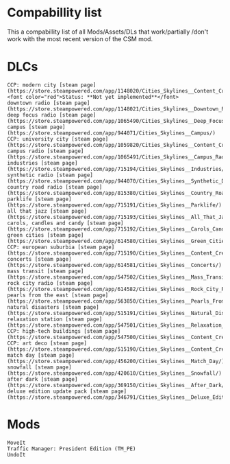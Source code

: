 # Compabillity list
This a compabillity list of all Mods/Assets/DLs that work/partially /don't work with the most recent version of the CSM mod.

# DLCs
    CCP: modern city [steam page](https://store.steampowered.com/app/1148020/Cities_Skylines__Content_Creator_Pack_Modern_City_Center/) <font color="red">Status: **Not yet implemented**</font>
    downtown radio [steam page](https://store.steampowered.com/app/1148021/Cities_Skylines__Downtown_Radio/)
    deep focus radio [steam page](https://store.steampowered.com/app/1065490/Cities_Skylines__Deep_Focus_Radio/)
    campus [steam page](https://store.steampowered.com/app/944071/Cities_Skylines__Campus/)
    CCP: university city [steam page](https://store.steampowered.com/app/1059820/Cities_Skylines__Content_Creator_Pack_University_City/)
    campus radio [steam page](https://store.steampowered.com/app/1065491/Cities_Skylines__Campus_Radio/)
    industries [steam page](https://store.steampowered.com/app/715194/Cities_Skylines__Industries/)
    synthetic radio [steam page](https://store.steampowered.com/app/944070/Cities_Skylines__Synthetic_Dawn_Radio/)
    country road radio [steam page](https://store.steampowered.com/app/815380/Cities_Skylines__Country_Road_Radio/)
    parklife [steam page](https://store.steampowered.com/app/715191/Cities_Skylines__Parklife/)
    all that jazz [steam page](https://store.steampowered.com/app/715193/Cities_Skylines__All_That_Jazz/)
    carols, candles and candy [steam page](https://store.steampowered.com/app/715192/Cities_Skylines__Carols_Candles_and_Candy/)
    green cities [steam page](https://store.steampowered.com/app/614580/Cities_Skylines__Green_Cities/)
    CCP: european suburbia [steam page](https://store.steampowered.com/app/715190/Cities_Skylines__Content_Creator_Pack_European_Suburbia/)
    concerts [steam page](https://store.steampowered.com/app/614581/Cities_Skylines__Concerts/)
    mass transit [steam page](https://store.steampowered.com/app/547502/Cities_Skylines__Mass_Transit/)
    rock city radio [steam page](https://store.steampowered.com/app/614582/Cities_Skylines__Rock_City_Radio/)
    pearls from the east [steam page](https://store.steampowered.com/app/563850/Cities_Skylines__Pearls_From_the_East/)
    natural disasters [steam page](https://store.steampowered.com/app/515191/Cities_Skylines__Natural_Disasters/)
    relaxation station [steam page](https://store.steampowered.com/app/547501/Cities_Skylines__Relaxation_Station/)
    CCP: high-tech buildings [steam page](https://store.steampowered.com/app/547500/Cities_Skylines__Content_Creator_Pack_HighTech_Buildings/)
    CCP: art deco [steam page](https://store.steampowered.com/app/515190/Cities_Skylines__Content_Creator_Pack_Art_Deco/)
    match day [steam page](https://store.steampowered.com/app/456200/Cities_Skylines__Match_Day/)
    snowfall [steam page](https://store.steampowered.com/app/420610/Cities_Skylines__Snowfall/)
    after dark [steam page](https://store.steampowered.com/app/369150/Cities_Skylines__After_Dark/)
    deluxe edition update pack [steam page](https://store.steampowered.com/app/346791/Cities_Skylines__Deluxe_Edition_Upgrade_Pack/)


# Mods
    MoveIt
    Traffic Manager: President Edition (TM_PE)
    UndoIt
    
